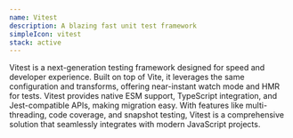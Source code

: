 ```yaml
---
name: Vitest
description: A blazing fast unit test framework
simpleIcon: vitest
stack: active
---
```


Vitest is a next-generation testing framework designed for speed and developer experience. Built on top of Vite, it leverages the same configuration and transforms, offering near-instant watch mode and HMR for tests. Vitest provides native ESM support, TypeScript integration, and Jest-compatible APIs, making migration easy. With features like multi-threading, code coverage, and snapshot testing, Vitest is a comprehensive solution that seamlessly integrates with modern JavaScript projects.
